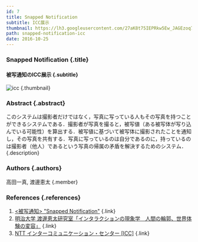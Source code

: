 ```yaml
---
id: 7
title: Snapped Notification
subtitle: ICC展示
thumbnail: https://lh3.googleusercontent.com/27aK8t75IEPRkw5Ew_JAGEzoq7QzdQM9MHQr66XfEGfAy2BoSqRlBfiPIJCpwA9M1NP1i4_p5ihraRBZRjul99pChzAZpoocoSINJ0EGaypAR_QLg4zrMKP1C2KzTvqX50dU9fmO-9Sec0391jLGWpdBCBRlBqejIyB4djuxkBQ44iQC5FTXdUMdpbVdKxgiuBnbW-MadqRgYxrBLLhr1JesBXkSBf2P9uFfHpl-SWYk1cwuIKBnPzngMU9mzJsrNi4iNexJnZrwcKJ-6pmuHWHauR8bGQnf_2NE7Z4vT2dBRxkADzEZ-fnx4IOueAbltjIuz9PFgGE9aESEIBPt593Y39O3I2uOxGyTsJvGn98VC3sDRM7yMAJ9HfOKl8U8PyEpIhD11D4qjXdxpcwyeQofIcQCYc_7q3NTu0RUsTIIqDmxxy_mGwc2wt-BdJbSJlH4zE8s1yCU84RvwWwkHioqKWNAfXASeFGQ-db0t_6Z7ZcVevJVYFGM5Gw_LNwJNpQqFp7vD_B7baihd9-7RGPeatZl3hEGT5BQYktRER0CQLCQswsZMgWouGUtdQqM3TPSW5pVMDttiZQA61Twiu92CPO7NMCBGQtLHeLS=w718-h404-rp
path: snapped-notification-icc
date: 2016-10-25
---
```


### Snapped Notification {.title}

#### 被写通知のICC展示 {.subtitle}

![icc](https://lh3.googleusercontent.com/kzHlbR2nQ1RAloDJVNt-8SzAN3lBuLEaS_o_z09ViH8LaVSWh70ebr-PXAmB_OVk0Vv6f9--Nr8jy2GwLLZ7eZs1h2By8UqoYKgXCgaqkvGF7IKFNrTP1Fo_8KMevxvuq6bHYcSW4g6wtiKDwt4bgo3ldVMZpMdTZNCGAHWCzlqWge-YLZE3KXeYPRmMqLUrygoNRAdcBHV421YrAghXsqoQSTnrtcYkKNv_xtHEI5JXcehHLPQ3MvsmAwE0LJ5NxARHejMOyxX4XRXS8W2-55XvofDEsv42R8AFvZW31bRBh_x9iCe1sqQBNTQ8Y830DJd3gzsldaR68jWj4iKwWGhyomV37WyHqob9Did5_Wc-oDRzqr7UXB5kDBWkmTupHvlHk1EUN3ts-n3z1GnAdMIgK6-k74rYL6g7XhS82ceWgKMBwU__9eh74jMp_v_fi6fAOKnQ6W25adb6wGyEyS-QjvzO5ACevrublKu_6TBbUpZMYfhnaad4xKeWjwPzCjjI-F-gDoJ5F4os9RQScvB7o0ndEjHFaHN6G79RMFQ8gF7t3Fji3hFkAFtwNSoDsCAA2pZoU0OWHwxVwBRLPR-yPq3FF4POwmfgEHAs=w1920-h1080-rp "icc") {.thumbnail}

### Abstract {.abstract}

このシステムは撮影者だけではなく，写真に写っている人もその写真を持つことができるシステムである．撮影者が写真を撮ると，被写値（ある被写体が写り込んでいる可能性）を算出する．被写値に基づいて被写体に撮影されたことを通知し，その写真を共有する．写真に写っているのは自分であるのに，持っているのは撮影者（他人）であるという写真の帰属の矛盾を解決するためのシステム． {.description}

### Authors {.authors}

高田一真, 渡邊恵太 {.member}

### References {.references}

1. [<被写通知> "Snapped Notification"](http://www.ntticc.or.jp/ja/archive/works/snappednotification/) {.link}
2. [明治大学 渡邊恵太研究室「インタラクションの現象学　人間の輪郭、世界体験の変容」](http://www.ntticc.or.jp/ja/exhibitions/2016/os2016-rd-watanabe-keita-laboratory/) {.link}
3. [NTT インターコミュニケーション・センター [ICC]](http://www.ntticc.or.jp/ja/) {.link}
